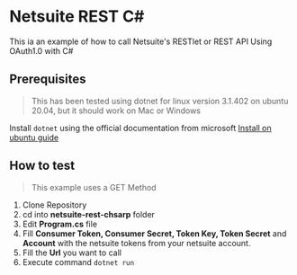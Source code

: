 # Netsuite REST C#

This ia an example of how to call Netsuite's RESTlet or REST API Using OAuth1.0 with C#

## Prerequisites
> This has been tested using dotnet for linux version 3.1.402 on ubuntu 20.04, but it should work on Mac or Windows

Install `dotnet` using the official documentation from microsoft [Install on ubuntu guide](https://docs.microsoft.com/es-mx/dotnet/core/install/linux-ubuntu)

## How to test
>This example uses a GET Method
1. Clone Repository
2. cd into **netsuite-rest-chsarp** folder
3. Edit **Program.cs** file
4. Fill **Consumer Token, Consumer Secret, Token Key, Token Secret** and **Account** with the netsuite tokens from your netsuite account.
5. Fill the **Url** you want to call 
6. Execute command `dotnet run`